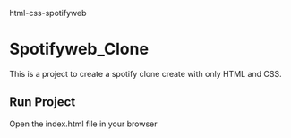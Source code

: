 html-css-spotifyweb
# Spotifyweb_Clone

This is a project to create a spotify clone create with only HTML and CSS.

## Run Project

Open the index.html file in your browser